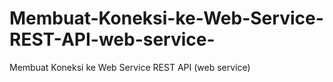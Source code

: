 # Membuat-Koneksi-ke-Web-Service-REST-API-web-service-
Membuat Koneksi ke Web Service REST API (web service)
